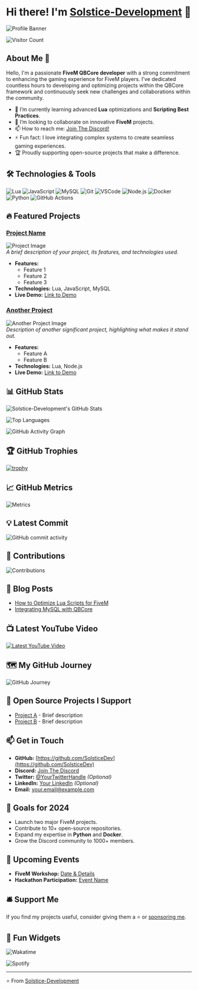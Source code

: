 # Hi there! I'm [Solstice-Development](https://github.com/SolsticeDev) 👋

![Profile Banner](https://your-banner-image-url.com/banner.png)

![Visitor Count](https://visitor-badge.laobi.icu/badge?page_id=SolsticeDev.SolsticeDev)

## About Me 🚀

Hello, I'm a passionate **FiveM QBCore developer** with a strong commitment to enhancing the gaming experience for FiveM players. I’ve dedicated countless hours to developing and optimizing projects within the QBCore framework and continuously seek new challenges and collaborations within the community.

- 🌱 I’m currently learning advanced **Lua** optimizations and **Scripting Best Practices**.
- 👯 I’m looking to collaborate on innovative **FiveM** projects.
- 📫 How to reach me: [Join The Discord!](https://discord.gg/5KNXHrNdpB)
- ⚡ Fun fact: I love integrating complex systems to create seamless gaming experiences.
- 🏆 Proudly supporting open-source projects that make a difference.

## 🛠️ Technologies & Tools

![Lua](https://img.shields.io/badge/-Lua-000?&logo=Lua)
![JavaScript](https://img.shields.io/badge/-JavaScript-000?&logo=JavaScript)
![MySQL](https://img.shields.io/badge/-MySQL-000?&logo=MySQL)
![Git](https://img.shields.io/badge/-Git-000?&logo=git)
![VSCode](https://img.shields.io/badge/-VSCode-000?&logo=visual-studio-code)
![Node.js](https://img.shields.io/badge/-Node.js-000?&logo=node.js)
![Docker](https://img.shields.io/badge/-Docker-000?&logo=docker)
![Python](https://img.shields.io/badge/-Python-000?&logo=python)
![GitHub Actions](https://img.shields.io/badge/-GitHub_Actions-000?&logo=github-actions)

## 🔥 Featured Projects

### [Project Name](https://github.com/SolsticeDev/ProjectRepo)
![Project Image](https://via.placeholder.com/600x200)  
*A brief description of your project, its features, and technologies used.*

- **Features:**
  - Feature 1
  - Feature 2
  - Feature 3
- **Technologies:** Lua, JavaScript, MySQL
- **Live Demo:** [Link to Demo](https://your-demo-link.com)

### [Another Project](https://github.com/SolsticeDev/AnotherProject)
![Another Project Image](https://via.placeholder.com/600x200)  
*Description of another significant project, highlighting what makes it stand out.*

- **Features:**
  - Feature A
  - Feature B
- **Technologies:** Lua, Node.js
- **Live Demo:** [Link to Demo](https://your-demo-link.com)

## 📊 GitHub Stats

![Solstice-Development's GitHub Stats](https://github-readme-stats.vercel.app/api?username=SolsticeDev&show_icons=true&count_private=true&theme=radical)

![Top Languages](https://github-readme-stats.vercel.app/api/top-langs/?username=SolsticeDev&layout=compact&theme=radical)

![GitHub Activity Graph](https://activity-graph.herokuapp.com/graph?username=SolsticeDev&theme=react-dark)

## 🏆 GitHub Trophies

[![trophy](https://github-profile-trophy.vercel.app/?username=SolsticeDev&theme=radical)](https://github.com/ryo-ma/github-profile-trophy)

## 📈 GitHub Metrics

![Metrics](https://metrics.lecoq.io/SolsticeDev?template=classic&isocalendar=1&languages=1)

## 💡 Latest Commit

![GitHub commit activity](https://img.shields.io/github/last-commit/SolsticeDev/SolsticeDev?style=flat&logo=github)

## 🤝 Contributions

![Contributions](https://github-contribution-stats.vercel.app/api/?username=SolsticeDev&theme=radical)

## 📝 Blog Posts

<!-- BLOG-POST-LIST:START -->
- [How to Optimize Lua Scripts for FiveM](https://yourblog.com/optimize-lua-scripts)
- [Integrating MySQL with QBCore](https://yourblog.com/integrate-mysql-qbcore)
<!-- BLOG-POST-LIST:END -->

## 📺 Latest YouTube Video

[![Latest YouTube Video](https://img.youtube.com/vi/VIDEO_ID/maxresdefault.jpg)](https://www.youtube.com/watch?v=VIDEO_ID)

## 🗺️ My GitHub Journey

![GitHub Journey](https://github-profile-summary-cards.vercel.app/api/cards/profile-details?username=SolsticeDev&theme=radical)

## 🧩 Open Source Projects I Support

- [Project A](https://github.com/ProjectA) - Brief description
- [Project B](https://github.com/ProjectB) - Brief description

## 📫 Get in Touch

- **GitHub:** [https://github.com/SolsticeDev](https://github.com/SolsticeDev)
- **Discord:** [Join The Discord](https://discord.gg/5KNXHrNdpB)
- **Twitter:** [@YourTwitterHandle](https://twitter.com/YourTwitterHandle) *(Optional)*
- **LinkedIn:** [Your LinkedIn](https://linkedin.com/in/YourLinkedIn) *(Optional)*
- **Email:** [your.email@example.com](mailto:your.email@example.com)

## 🎯 Goals for 2024

- Launch two major FiveM projects.
- Contribute to 10+ open-source repositories.
- Expand my expertise in **Python** and **Docker**.
- Grow the Discord community to 1000+ members.

## 📅 Upcoming Events

- **FiveM Workshop:** [Date & Details](https://your-event-link.com)
- **Hackathon Participation:** [Event Name](https://your-hackathon-link.com)

## 🛎️ Support Me

If you find my projects useful, consider giving them a ⭐️ or [sponsoring me](https://github.com/sponsors/SolsticeDev).

## 🧩 Fun Widgets

![Wakatime](https://wakatime.com/share/@your-wakatime-id/badge.svg)

![Spotify](https://spotify-github-profile.vercel.app/api/view?uid=your-spotify-uid&cover_image=true&theme=novatorem)

---

⭐️ From [Solstice-Development](https://github.com/SolsticeDev)
